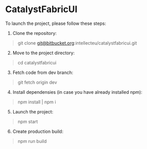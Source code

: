 # CatalystFabricUI

To launch the project, please follow these steps:

1. Clone the repository:
> git clone git@bitbucket.org:intellecteu/catalystfabricui.git

2. Move to the project directory: 
> cd catalystfabricui 

3. Fetch code from dev branch:
> git fetch origin dev

4. Install dependensies (in case you have already installed npm):
> npm install | npm i

5. Launch the project:
> npm start

6. Create production build:
> npm run build
